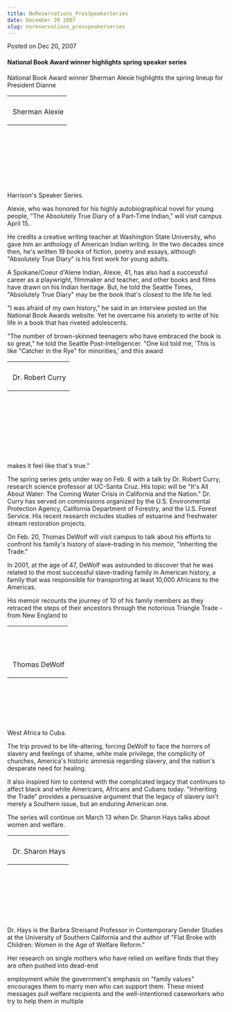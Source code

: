 ```yaml
---
title: NoReservations_PresSpeakerSeries
date: December 20 2007
slug: noreservations_presspeakerseries
---
```





<span class="date">Posted on Dec 20, 2007    </span>
<h4>National Book Award winner highlights spring speaker
series</h4>
<p>National Book Award winner Sherman Alexie highlights the spring
lineup for President Dianne</p>
<table style="height:205px">
<tr class="odd">
<th/>
</tr>
<tr class="even">
<td>
<p>&#xA0;Sherman Alexie</p>
</td>
</tr>
</table>
Harrison&apos;s Speaker Series.
<p>Alexie, who was honored for his highly autobiographical novel
for young people, &quot;The Absolutely True Diary of a Part-Time
Indian,&quot; will visit campus April 15.</p>
<p>He credits a creative writing teacher at Washington State
University, who gave him an anthology of American Indian writing.
In the two decades since then, he&apos;s written 19 books of fiction,
poetry and essays, although &quot;Absolutely True Diary&quot; is his first
work for young adults.</p>
<p>A Spokane/Coeur d&apos;Alene Indian, Alexie, 41, has also had a
successful career as a playwright, filmmaker and teacher, and other
books and films have drawn on his Indian heritage. But, he told the
Seattle Times, &quot;Absolutely True Diary&quot; may be the book that&apos;s
closest to the life he led.</p>
<p>&quot;I was afraid of my own history,&quot; he said in an interview posted
on the National Book Awards website. Yet he overcame his anxiety to
write of his life in a book that has riveted adolescents.</p>
<p>&quot;The number of brown-skinned teenagers who have embraced the
book is so great,&quot; he told the Seattle Post-Intelligencer. &quot;One kid
told me, &apos;This is like &quot;Catcher in the Rye&quot; for minorities,&apos; and
this award</p>
<table style="height:216px">
<tr class="odd">
<th/>
</tr>
<tr class="even">
<td>
<p>&#xA0;Dr. Robert Curry</p>
</td>
</tr>
</table>
makes it feel like that&apos;s true.&quot;
<p>The spring series gets under way on Feb. 6 with a talk by Dr.
Robert Curry, research science professor at UC-Santa Cruz. His
topic will be &quot;It&apos;s All About Water: The Coming Water Crisis in
California and the Nation.&quot; Dr. Curry has served on commissions
organized by the U.S. Environmental Protection Agency, California
Department of Forestry, and the U.S. Forest Service. His recent
research includes studies of estuarine and freshwater stream
restoration projects.</p>
<p>On Feb. 20, Thomas DeWolf will visit campus to talk about his
efforts to confront his family&apos;s history of slave-trading in his
memoir, &quot;Inheriting the Trade.&quot;</p>
<p>In 2001, at the age of 47, DeWolf was astounded to discover that
he was related to the most successful slave-trading family in
American history, a family that was responsible for transporting at
least 10,000 Africans to the Americas.</p>
<p>His memoir recounts the journey of 10 of his family members as
they retraced the steps of their ancestors through the notorious
Triangle Trade -from New England to</p>
<table style="height:222px">
<tr class="odd">
<th>
<p>&#xA0;</p>
</th>
</tr>
<tr class="even">
<td>
<p>&#xA0;Thomas DeWolf</p>
</td>
</tr>
</table>
West Africa to Cuba.
<p>The trip proved to be life-altering, forcing DeWolf to face the
horrors of slavery and feelings of shame, white male privilege, the
complicity of churches, America&apos;s historic amnesia regarding
slavery, and the nation&apos;s desperate need for healing.</p>
<p>It also inspired him to contend with the complicated legacy that
continues to affect black and white Americans, Africans and Cubans
today. &quot;Inheriting the Trade&quot; provides a persuasive argument that
the legacy of slavery isn&apos;t merely a Southern issue, but an
enduring American one.</p>
<p>The series will continue on March 13 when Dr. Sharon Hays talks
about women and welfare.</p>
<table style="height:194px">
<tr class="odd">
<th/>
</tr>
<tr class="even">
<td>
<p>&#xA0;Dr. Sharon Hays</p>
</td>
</tr>
</table>
<p>Dr. Hays is the Barbra Streisand Professor in Contemporary
Gender Studies at the University of Southern California and the
author of &quot;Flat Broke with Children: Women in the Age of Welfare
Reform.&quot;</p>
<p>Her research on single mothers who have relied on welfare finds
that they are often pushed into dead-end</p>
<p>employment while the government&apos;s emphasis on &quot;family values&quot;
encourages them to marry men who can support them. These mixed
messages pull welfare recipients and the well-intentioned
caseworkers who try to help them in multiple</p>
